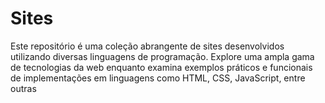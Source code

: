 # Sites
Este repositório é uma coleção abrangente de sites desenvolvidos utilizando diversas linguagens de programação. Explore uma ampla gama de tecnologias da web enquanto examina exemplos práticos e funcionais de implementações em linguagens como HTML, CSS, JavaScript, entre outras
